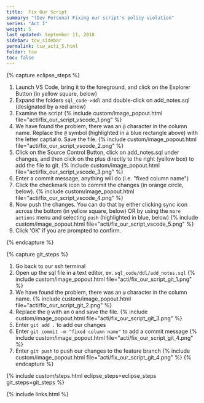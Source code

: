 ```yaml
---
title:  Fix Our Script
summary: "(Dev Persona) Fixing our script's policy violation"
series: "Act I"
weight: 5
last_updated: September 11, 2018
sidebar: tcw_sidebar
permalink: tcw_acti_5.html
folder: tcw
toc: false
---
```


{% capture eclipse_steps %}
1. Launch VS Code, bring it to the foreground, and click on the Explorer Button (in yellow square, below)
2. Expand the folders `sql_code->ddl` and double-click on add_notes.sql (designated by a red arrow)
3. Examine the script 
   {% include custom/image_popout.html file="acti/fix_our_script_vscode_1.png" %}
4. We have found the problem, there was an `@` character in the column name. Replace the `@` symbol (highlighted in a blue rectangle above) with the letter captial `O`. Save the file.
   {% include custom/image_popout.html file="acti/fix_our_script_vscode_2.png" %}
5. Click on the Source Control Button, click on add_notes.sql under changes, and then click on the plus directly to the right (yellow box) to add the file to git.
   {% include custom/image_popout.html file="acti/fix_our_script_vscode_3.png" %}
6. Enter a commit message, anything will do (i.e. "fixed column name")
7. Click the checkmark icon to commit the changes (in orange circle, below).
   {% include custom/image_popout.html file="acti/fix_our_script_vscode_4.png" %}
8. Now push the changes. You can do that by either clicking sync icon across the bottom (in yellow square, below) OR by using the `more actions` menu and selecting `push` (highlighted in blue, below)
   {% include custom/image_popout.html file="acti/fix_our_script_vscode_5.png" %}
9. Click 'OK' if you are prompted to confirm.

{% endcapture %}

{% capture git_steps %}
1. Go back to our ssh terminal
2. Open up the sql file in a text editor, ex. `sql_code/ddl/add_notes.sql`
   {% include custom/image_popout.html file="acti/fix_our_script_git_1.png" %}
3. We have found the problem, there was an `@` character in the column name.
   {% include custom/image_popout.html file="acti/fix_our_script_git_2.png" %}
4. Replace the `@` with an `O` and save the file.
   {% include custom/image_popout.html file="acti/fix_our_script_git_3.png" %}
5. Enter `git add .` to add our changes
6. Enter `git commit -m "fixed column name"` to add a commit message
   {% include custom/image_popout.html file="acti/fix_our_script_git_4.png" %}
7. Enter `git push` to push our changes to the feature branch
   {% include custom/image_popout.html file="acti/fix_our_script_git_4.png" %}
{% endcapture %}

{% include custom/steps.html eclipse_steps=eclipse_steps git_steps=git_steps %}

{% include links.html %}
